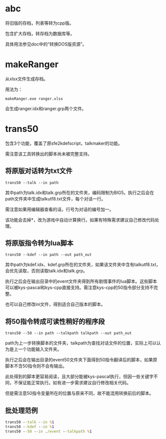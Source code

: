 # abc

将旧版的存档，列表等转为cpp版。

包含扩大存档，转存档为数据库等。

具体用法参见doc中的“转换DOS版资源”。

# makeRanger

从xlsx文件生成存档。

用法为：
```
makeRanger.exe ranger.xlsx
```
会生成ranger.idx和ranger.grp两个文件。


# trans50

包含3个功能，覆盖了原sfe2kdefscript，talkmaker的功能。

需注意该工具转换出的脚本尚未被完整支持。

## 将原版对话转为txt文件

```
trans50 --talk --in path
```
其中path为talk.idx和talk.grp所在的文件夹，编码限制为BIG5。执行之后会在path文件夹中生成talkutf8.txt文件，每个对话一行。

需注意如果用编辑器查看的话，行号为对话的编号加一。

该功能会去掉*，改为游戏中自动计算换行。如果有特殊需求建议自己修改代码处理。


## 将原版指令转为lua脚本

```
trans50 --kdef --in path --out path_out
```
其中path为kdef.idx、kdef.grp所在的文件夹，如果该文件夹中含有talkutf8.txt，会优先读取，否则读取talk.idx和talk.grp。

执行之后会在输出目录中的event文件夹得到所有剧情事件的lua脚本。这些脚本可以被kys-pascal和kys-cpp直接支持。需注意kys-cpp的50指令部分支持不完整。

也可以自己修改ini文件，得到适合自己版本的脚本。

## 将50指令转成可读性稍好的程序段

```
trans50 --50 --in path --talkpath talkpath --out path_out
```
path为上一步转换脚本的文件夹，talkpath为查找对话文件的位置，实际上可以认为是上一个功能输入文件夹。

执行之后会在输出目录的event50文件夹下面得到50指令翻译后的脚本，如果原脚本不含50指令则不会有输出。

此处得到的脚本更容易阅读，且大部分能被kys-pascal执行，但因一些关键字不同，不保证能正常执行。如有进一步需求建议自行修改相关代码。

但是需注意50指令变量所在的位置与原来不同，故不能混用转换前后的脚本。

## 批处理范例

```bat
trans50 --talk --in %1
trans50 --kdef --in %1
trans50 --50 --in ./event --talkpath %1
```